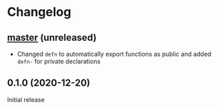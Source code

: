 # Changelog

## [master](https://github.com/dundalek/closh/compare/v0.1.0...master) (unreleased)

- Changed `defn` to automatically export functions as public and added `defn-` for private declarations

## 0.1.0 (2020-12-20)

Initial release
